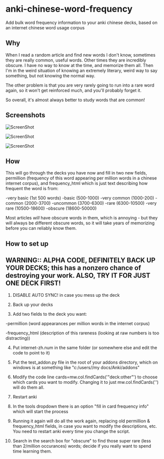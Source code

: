 anki-chinese-word-frequency
===========================

Add bulk word frequency information to your anki chinese decks, based on an internet chinese word usage corpus

Why
------------
When I read a random article and find new words I don't know, sometimes they are really common, useful words.  Other times they are incredibly obscure.  I have no way to know at the time, and memorize them all.  Then I'm in the weird situation of knowing an extremely literary, weird way to say something, but not knowing the normal way.

The other problem is that you are very rarely going to run into a rare word again, so it won't get reinforced much, and you'll probably forget it.

So overall, it's almost always better to study words that are common!


Screenshots
-----------------

![ScreenShot](https://raw.github.com/ernop/anki-chinese-word-frequency/master/verybasic.png)

![ScreenShot](https://raw.github.com/ernop/anki-chinese-word-frequency/master/common.png)

![ScreenShot](https://raw.github.com/ernop/anki-chinese-word-frequency/master/obscure.png)

How
-------------
This will go through the decks you have now and fill in two new fields, permillion (frequency of this word appearing per million words in a chinese internet corpus), and frequency_html which is just text describing how frequent the word is from:

-very basic (1st 500 words)
-basic (500-1000)
-very common (1000-200)
-common (2000-3700)
-uncommon (3700-6300)
-rare (6300-10500)
-very rare (10500-18600)
-obscure (18600-50000)

Most articles *will* have obscure words in them, which is annoying - but they will always be different obscure words, so it will take years of memorizing before you can reliably know them.



How to set up 
---------------------------------

WARNING:: ALPHA CODE, DEFINITELY BACK UP YOUR DECKS; this has a nonzero chance of destroying your work.    ALSO, TRY IT FOR JUST ONE DECK FIRST!
------------------------------------------------------------------------------------------------------------------------------------------------------------------------------------------------------------------------------------------------------------------------------------------------

1. DISABLE AUTO SYNC! in case you mess up the deck

2. Back up your decks

3. Add two fields to the deck you want: 

-permillion (word appearances per million words in the internet corpus)

-frequency_html (description of this rareness (looking at raw numbers is too distracting))

4. Put internet-zh.num in the same folder (or somewhere else and edit the code to point to it)

5. Put the test_addon.py file in the root of your addons directory, which on windows is at something like "c:/users/<your username>/my docs/Anki/addons"

6. Modify the code line cards=mw.col.findCards('"deck:other"') to choose which cards you want to modify.  Changing it to just mw.col.findCards('') will do them all.

7. Restart anki

8. In the tools dropdown there is an option "fill in card frequency info" which will start the process

9. Running it again will do all the work again, replacing old permillion & frequency_html fields, in case you want to modify the descriptions, etc.  You need to restart anki every time you change the script.

10. Search in the search box for "obscure" to find those super rare (less than 2/million occurances) words; decide if you really want to spend time learning them.





